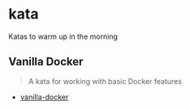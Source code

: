 # kata
Katas to warm up in the morning

## Vanilla Docker
> A kata for working with basic Docker features
 - [vanilla-docker](/vanilla-docker/instructions.md)
